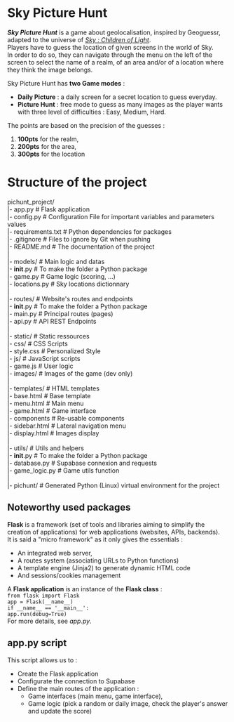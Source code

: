 # Sky Picture Hunt

***Sky Picture Hunt*** is a game about geolocalisation, inspired by Geoguessr, adapted to the universe of <u>*Sky : Children of Light*</u>. <br>
Players have to guess the  location of given screens in the world of Sky. <br>
In order to do so, they can navigate through the menu on the left of the screen to select the name of a realm, of an area and/or of a location where they think the image belongs. <br>

Sky Picture Hunt has **two Game modes** : <br>
- **Daily Picture** : a daily screen for a secret location to guess everyday. <br>
- **Picture Hunt** : free mode to guess as many images as the player wants with three level of difficulties : Easy, Medium, Hard. <br>

The points are based on the precision of the guesses : <br>
1. **100pts** for the realm, <br>
2. **200pts** for the area, <br>
3. **300pts** for the location <br>

# Structure of the project

pichunt_project/ <br>
|- app.py               # Flask application <br>
|- config.py            # Configuration File for important variables and parameters values <br>
|- requirements.txt     # Python dependencies for packages <br>
|- .gitignore           # Files to ignore by Git when pushing <br>
|- README.md            # The documentation of the project <br>
| <br>
|- models/              # Main logic and datas <br>
    |- __init__.py      # To make the folder a Python package <br>
    |- game.py          # Game logic (scoring, ...) <br>
    |- locations.py     # Sky locations dictionnary <br>
| <br>
|- routes/              # Website's routes and endpoints <br>
    |- __init__.py      # To make the folder a Python package <br>
    |- main.py          # Principal routes (pages) <br>
    |- api.py           # API REST Endpoints <br>
| <br>
|- static/              # Static ressources <br>
    |- css/             # CSS Scripts <br>
        |- style.css    # Personalized Style <br>
    |- js/              # JavaScript scripts <br>
        |- game.js      # User logic <br>
    |- images/          # Images of the game (dev only) <br>
| <br>
|- templates/           # HTML templates <br>
    |- base.html        # Base template <br>
    |- menu.html        # Main menu <br>
    |- game.html        # Game interface <br>
    |- components       # Re-usable components <br>
        |- sidebar.html # Lateral navigation menu <br>
        |- display.html # Images display <br>
| <br>
|- utils/               # Utils and helpers <br>
    |- __init__.py      # To make the folder a Python package <br>
    |- database.py      # Supabase connexion and requests <br>
    |- game_logic.py    # Game utils function <br>
| <br>
|- pichunt/             # Generated Python (Linux) virtual environment for the project <br>

## Noteworthy used packages

**Flask** is a framework (set of tools and libraries aiming to simplify the creation of applications) for web applications (websites, APIs, backends). <br>
It is said a "micro framework" as it only gives the essentials : <br>
- An integrated web server, <br>
- A routes system (associating URLs to Python functions) <br>
- A template engine (Jinja2) to generate dynamic HTML code <br>
- And sessions/cookies management <br>

A **Flask application** is an instance of the **Flask class** : <br>
`from flask import Flask` <br>
`app = Flask(__name__)` <br>
`if __name__ == '__main__':` <br>
    `app.run(debug=True)` <br>
For more details, see *app.py*. <br>

## app.py script

This script allows us to : <br>
- Create the Flask application <br>
- Configurate the connection to Supabase <br>
- Define the main routes of the application : <br>
    - Game interfaces (main menu, game interface), <br>
    - Game logic (pick a random or daily image, check the player's answer and update the score) <br>